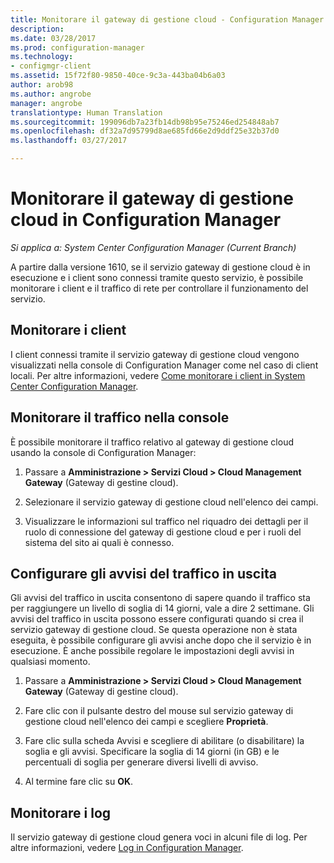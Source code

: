 ```yaml
---
title: Monitorare il gateway di gestione cloud - Configuration Manager | Microsoft Docs
description: 
ms.date: 03/28/2017
ms.prod: configuration-manager
ms.technology:
- configmgr-client
ms.assetid: 15f72f80-9850-40ce-9c3a-443ba04b6a03
author: arob98
ms.author: angrobe
manager: angrobe
translationtype: Human Translation
ms.sourcegitcommit: 199096db7a23fb14db98b95e75246ed254848ab7
ms.openlocfilehash: df32a7d95799d8ae685fd66e2d9ddf25e32b37d0
ms.lasthandoff: 03/27/2017

---
```


# <a name="monitor-cloud-management-gateway-in-configuration-manager"></a>Monitorare il gateway di gestione cloud in Configuration Manager

*Si applica a: System Center Configuration Manager (Current Branch)*

A partire dalla versione 1610, se il servizio gateway di gestione cloud è in esecuzione e i client sono connessi tramite questo servizio, è possibile monitorare i client e il traffico di rete per controllare il funzionamento del servizio.

## <a name="monitor-clients"></a>Monitorare i client

I client connessi tramite il servizio gateway di gestione cloud vengono visualizzati nella console di Configuration Manager come nel caso di client locali. Per altre informazioni, vedere [Come monitorare i client in System Center Configuration Manager](monitor-clients.md).

## <a name="monitor-traffic-in-the-console"></a>Monitorare il traffico nella console

È possibile monitorare il traffico relativo al gateway di gestione cloud usando la console di Configuration Manager:

1. Passare a **Amministrazione > Servizi Cloud > Cloud Management Gateway** (Gateway di gestine cloud).

2. Selezionare il servizio gateway di gestione cloud nell'elenco dei campi.

3. Visualizzare le informazioni sul traffico nel riquadro dei dettagli per il ruolo di connessione del gateway di gestione cloud e per i ruoli del sistema del sito ai quali è connesso.

## <a name="set-up-outbound-traffic-alerts"></a>Configurare gli avvisi del traffico in uscita

Gli avvisi del traffico in uscita consentono di sapere quando il traffico sta per raggiungere un livello di soglia di 14 giorni, vale a dire 2 settimane. Gli avvisi del traffico in uscita possono essere configurati quando si crea il servizio gateway di gestione cloud. Se questa operazione non è stata eseguita, è possibile configurare gli avvisi anche dopo che il servizio è in esecuzione. È anche possibile regolare le impostazioni degli avvisi in qualsiasi momento.

1. Passare a **Amministrazione > Servizi Cloud > Cloud Management Gateway** (Gateway di gestine cloud).

2. Fare clic con il pulsante destro del mouse sul servizio gateway di gestione cloud nell'elenco dei campi e scegliere **Proprietà**.

3. Fare clic sulla scheda Avvisi e scegliere di abilitare (o disabilitare) la soglia e gli avvisi. Specificare la soglia di 14 giorni (in GB) e le percentuali di soglia per generare diversi livelli di avviso.

4. Al termine fare clic su **OK**.

## <a name="monitor-logs"></a>Monitorare i log

Il servizio gateway di gestione cloud genera voci in alcuni file di log. Per altre informazioni, vedere [Log in Configuration Manager](/sccm/core/plan-design/hierarchy/log-files).

